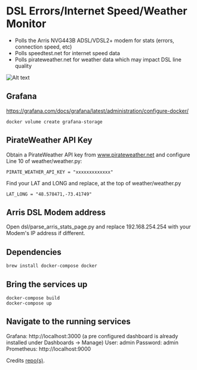 # DSL Errors/Internet Speed/Weather Monitor

- Polls the Arris NVG443B ADSL/VDSL2+ modem for stats (errors, connection speed, etc)
- Polls speedtest.net for internet speed data
- Polls pirateweather.net for weather data which may impact DSL line quality


![Alt text](https://raw.github.com/keithknott26/dsl_internet_monitoring/master/dsl_internet_monitoring_screenshot.png?raw=true "Grafana Screenshot")


## Grafana

https://grafana.com/docs/grafana/latest/administration/configure-docker/

```shell
docker volume create grafana-storage
```

## PirateWeather API Key

Obtain a PirateWeather API key from www.pirateweather.net and configure Line 10 of weather/weather.py:

```PIRATE_WEATHER_API_KEY = "xxxxxxxxxxxxx"```

Find your LAT and LONG and replace, at the top of weather/weather.py

```LAT_LONG = "48.578471,-73.41749"```

## Arris DSL Modem address

Open dsl/parse_arris_stats_page.py and replace 192.168.254.254 with your Modem's IP address if different.

## Dependencies

```brew install docker-compose docker```

## Bring the services up

```
docker-compose build
docker-compose up
```

## Navigate to the running services

Grafana: http://localhost:3000   (a pre configured dashboard is already installed under Dashboards -> Manage) User: admin Password: admin
Prometheus: http://localhost:9000


Credits [repo(s)](https://github.com/ziply-dsl-monitor).



